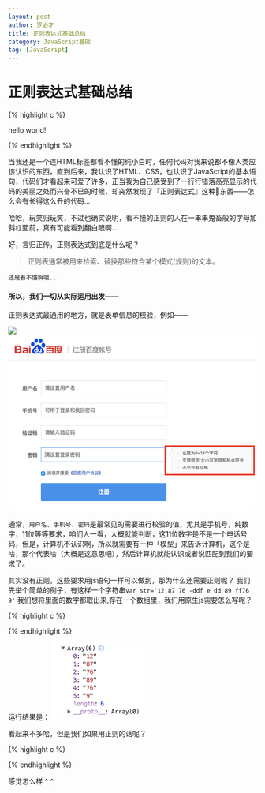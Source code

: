 ```yaml
---
layout: post
author: 罗必才
title: 正则表达式基础总结
category: JavaScript基础
tag: [JavaScript]
---
```


# 正则表达式基础总结

{% highlight c %}

hello world!

{% endhighlight %}

当我还是一个连HTML标签都看不懂的纯小白时，任何代码对我来说都不像人类应该认识的东西，直到后来，我认识了HTML、CSS，也认识了JavaScript的基本语句，代码们才看起来可爱了许多，正当我为自己感受到了一行行错落高亮显示的代码的美丽之处而兴奋不已的时候，却突然发现了『正则表达式』这种👻东西——怎么会有长得这么丑的代码...

哈哈，玩笑归玩笑，不过也确实说明，看不懂的正则的人在一串串鬼畜般的字母加斜杠面前，真有可能看到翻白眼啊...

好，言归正传，正则表达式到底是什么呢？

>正则表通常被用来检索、替换那些符合某个模式(规则)的文本。

`还是看不懂啊喂...`

#### 所以，我们一切从实际运用出发——

正则表达式最通用的地方，就是表单信息的校验，例如——

![](JavaScript_img/uesername.png)
![](JavaScript_img/password.png)

通常，`用户名`、`手机号`、`密码`是最常见的需要进行校验的值，尤其是手机号，纯数字，11位等等要求，咱们人一看，大概就能判断，这11位数字是不是一个电话号码，但是，计算机不认识啊，所以就需要有一种「模型」来告诉计算机，这个是啥，那个代表啥（大概是这意思吧），然后计算机就能认识或者说匹配到我们的要求了。

其实没有正则，这些要求用js语句一样可以做到，那为什么还需要正则呢？
我们先举个简单的例子，有这样一个字符串`var str='12,87 76 -ddf e dd 89 ff76 9'`
我们想将里面的数字都取出来,存在一个数组里，我们用原生js需要怎么写呢？

{% highlight c %}
<script>
var str='12,87 76 -ddf e dd 89 ff76 9';
var arr=[];
var tmp='';

for(var i=0;i<str.length;i++)
{
	if(str.charAt(i)>='0' && str.charAt(i)<='9')
	{
		tmp+=str.charAt(i);
	}
	else
	{
		if(tmp)
		{
			arr.push(tmp);
			tmp='';
		}
	}
}

if(tmp)
{
	arr.push(tmp);
	tmp='';
}

console.log(arr);
</script>
{% endhighlight %}

运行结果是：
![](JavaScript_img/jieguo1.png)

看起来不多哈，但是我们如果用正则的话呢？

{% highlight c %}
<script>
var str='12,87 76 -ddf e dd 89 ff76 9';
var re=/\d+/g;

console.log(str.match(re));
</script>
{% endhighlight %}

感觉怎么样 ^_^




